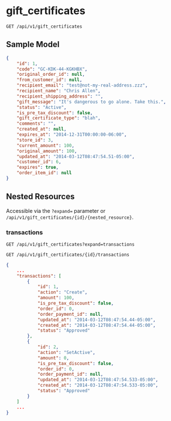 gift_certificates
=================

```shell
GET /api/v1/gift_certificates
```

Sample Model
------------

```json
{
	"id": 1,
	"code": "GC-KDK-44-KGKHBX",
	"original_order_id": null,
	"from_customer_id": null,
	"recipient_email": "test@not-my-real-address.zzz",
	"recipient_name": "Chris Allen",
	"recipient_shipping_address": "",
	"gift_message": "It's dangerous to go alone. Take this.",
	"status": "Active",
	"is_pre_tax_discount": false,
	"gift_certificate_type": "blah",
	"comments": "",
	"created_at": null,
	"expires_at": "2014-12-31T00:00:00-06:00",
	"store_id": 3,
	"current_amount": 100,
	"original_amount": 100,
	"updated_at": "2014-03-12T08:47:54.51-05:00",
	"customer_id": 6,
	"expires": true,
	"order_item_id": null
}
```

Nested Resources
----------------

Accessible via the `?expand=` parameter or `/api/v1/gift_certificates/{id}/{nested_resource}`.

### transactions

```shell
GET /api/v1/gift_certificates?expand=transactions
```

```shell
GET /api/v1/gift_certificates/{id}/transactions
```

```json
{
	...
	"transactions": [
		{
			"id": 1,
			"action": "Create",
			"amount": 100,
			"is_pre_tax_discount": false,
			"order_id": 0,
			"order_payment_id": null,
			"updated_at": "2014-03-12T08:47:54.44-05:00",
			"created_at": "2014-03-12T08:47:54.44-05:00",
			"status": "Approved"
		},
		{
			"id": 2,
			"action": "SetActive",
			"amount": 0,
			"is_pre_tax_discount": false,
			"order_id": 0,
			"order_payment_id": null,
			"updated_at": "2014-03-12T08:47:54.533-05:00",
			"created_at": "2014-03-12T08:47:54.533-05:00",
			"status": "Approved"
		}
	]
	...
}
```